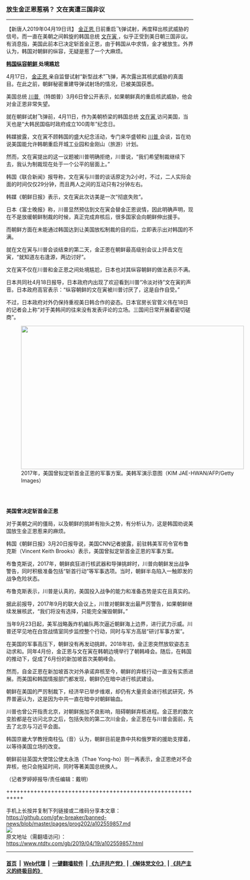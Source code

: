 ### 放生金正恩惹祸？ 文在寅遭三国非议
------------------------

<div class="post_content" itemprop="articleBody">
 <p>
  【新唐人2019年04月19日讯】
  <a href="https://www.ntdtv.com/gb/金正恩.htm">
   金正恩
  </a>
  日前重启飞弹试射，再度释出核武威胁的信号。而一直在美朝之间斡旋的韩国总统
  <a href="https://www.ntdtv.com/gb/文在寅.htm">
   文在寅
  </a>
  ，似乎正受到美日朝三国非议。有消息指，美国此前本已决定斩首金正恩，由于韩国从中求情，金才被放生。外界认为，韩国对朝鲜的纵容，无疑是惹了一个大麻烦。
 </p>
 <p>
  <strong>
   <a href="https://www.ntdtv.com/gb/韩国纵容朝鲜.htm">
    韩国纵容朝鲜
   </a>
   处境尴尬
  </strong>
 </p>
 <p>
  4月17日，
  <a href="https://www.ntdtv.com/gb/金正恩.htm">
   金正恩
  </a>
  亲自监督试射“新型战术”飞弹，再次露出其核武威胁的真面目。在此之前，朝鲜秘密重建导弹试射场的情况，已被美国获悉。
 </p>
 <p>
  美国总统
  <a href="https://www.ntdtv.com/gb/川普.htm">
   川普
  </a>
  （特朗普）3月6日曾公开表示，如果朝鲜真的重启核武威胁，他会对金正恩非常失望。
 </p>
 <p>
  就在朝鲜试射飞弹前，4月11日，作为美朝桥梁的韩国总统
  <a href="https://www.ntdtv.com/gb/文在寅.htm">
   文在寅
  </a>
  访问美国，当天也是“大韩民国临时政府成立100周年”纪念日。
 </p>
 <p>
  韩媒披露，文在寅不顾韩国的盛大纪念活动，专门来华盛顿和
  <a href="https://www.ntdtv.com/gb/川普.htm">
   川普
  </a>
  会谈，旨在劝说美国能允许韩朝重启开城工业园和金刚山（旅游）计划。
 </p>
 <p>
  然而，文在寅提出的这一议题被川普明确拒绝，川普说，“我们希望制裁继续下去，我认为制裁现在处于一个公平的层面上。”
 </p>
 <p>
  韩国《联合新闻》报导称，文在寅与川普的谈话原定为2小时，不过，二人实际会面的时间仅仅29分钟，而且两人之间的互动只有2分钟左右。
 </p>
 <p>
  韩媒《朝鲜日报》表示，文在寅此次访美是一次“彻底失败”。
 </p>
 <p>
  日本《富士晚报》称，川普显然预估到文在寅会替金正恩说情，因此明确声明，现在不是放缓朝鲜制裁的时候，真正完成弃核后，很多国家会向朝鲜伸出援手。
 </p>
 <p>
  而朝鲜方面在未能通过韩国达到让美国放松制裁的目的后，立即表示出对韩国的不满。
 </p>
 <p>
  就在文在寅与川普会谈结束的第二天，金正恩在朝鲜最高级别会议上抨击文在寅，“就知道左右逢源，两边讨好”。
 </p>
 <p>
  文在寅不仅在川普和金正恩之间处境尴尬，日本也对其纵容朝鲜的做法表示不满。
 </p>
 <p>
  日本共同社4月18日报导，日本政府内出现了欢迎看到川普“冷淡对待”文在寅的声音。日本政府高官表示：“纵容朝鲜的文在寅被川普讨厌了，这是自作自受。”
 </p>
 <p>
  不过，日本政府对外仍保持重视美日韩合作的姿态。日本官房长官菅义伟在18日的记者会上称“对于美韩间的往来没有发表评论的立场。三国间日常开展着密切磋商”。
 </p>
 <figure class="wp-caption alignnone" id="attachment_102559885" style="width: 600px">
  <img alt="" class="size-medium wp-image-102559885" height="386" src="https://www.ntdtv.com/assets/uploads/2019/04/gettyimages-73735968-594x594-600x386.jpg" width="600">
   <br/><figcaption class="wp-caption-text">
    2017年，美国曾拟定斩首金正恩的军事方案。美韩军演示意图（KIM JAE-HWAN/AFP/Getty Images）
   </figcaption><br/>
  </img>
 </figure><br/>
 <p>
  <strong>
   美国曾决定斩首金正恩
  </strong>
 </p>
 <p>
  对于美朝之间的僵局，以及朝鲜的挑衅有抬头之势，有分析认为，这是韩国劝说美国放生金正恩惹来的麻烦。
 </p>
 <p>
  韩国《朝鲜日报》3月20日报导说，美国CNN记者披露，前驻韩美军司令官布鲁克斯（Vincent Keith Brooks）表示，美国曾拟定斩首金正恩的军事方案。
 </p>
 <p>
  布鲁克斯说，2017年，朝鲜疯狂进行核武器和导弹挑衅时，川普向朝鲜发出战争警告，同时积极准备包括“斩首行动”等军事选项。当时，朝鲜半岛陷入一触即发的战争危险状态。
 </p>
 <p>
  布鲁克斯表示，川普是认真的，美国投入战争的能力和准备态势是实在且真实的。
 </p>
 <p>
  据此前报导，2017年9月的联大会议上，川普对朝鲜发出最严厉警告，如果朝鲜继续发展核武，“我们将没有选择，只能完全摧毁朝鲜。”
 </p>
 <p>
  当年9月23日起，美军战略轰炸机编队两次逼近朝鲜海上边界，进行武力示威。川普还罕见地在白宫战情室同步监控整个行动，同时与军方高层“研讨军事方案”。
 </p>
 <p>
  在美国的军事高压下，朝鲜没有再发动挑衅。2018年初，金正恩突然放软姿态主动求和。同年4月份，金正恩与文在寅在韩朝边境举行了朝韩峰会。随后，在韩国的推动下，促成了6月份的新加坡首次美朝峰会。
 </p>
 <p>
  然而，自金正恩在新加坡首次对外承诺弃核至今，朝鲜的弃核行动一直没有实质进展。而美国和韩国情报部门都发现，朝鲜仍在暗中进行核武建设。
 </p>
 <p>
  朝鲜在美国的严厉制裁下，经济早已举步维艰，却仍有大量资金进行核武研究，外界普遍认为，这是因为中共一直在暗中对朝鲜输血。
 </p>
 <p>
  川普也曾公开指责北京，对朝鲜施加不良影响，阻碍朝鲜弃核进程。金正恩的数次变脸都是在访问北京之后，包括失败的第二次川金会，金正恩在与川普会面前，先去了北京与习近平会面。
 </p>
 <p>
  韩国京畿大学教授南柱弘（音）认为，朝鲜目前是靠中共和俄罗斯的援助支撑着，以等待美国立场的改变。
 </p>
 <p>
  朝鲜前驻英国大使馆公使太永浩（Thae Yong-ho）则一再表示，金正恩绝对不会弃核，他只会拖延时间，同时等著美国总统换人。
 </p>
 <p>
  （记者罗婷婷报导/责任编辑：戴明）
 </p>
 <div class="single_ad">
 </div>
</div>

+++++++++++++++++++++++++++++++++++++++++++++++++++++++++++<br/><br/>
手机上长按并复制下列链接或二维码分享本文章：<br/>
https://github.com/gfw-breaker/banned-news/blob/master/pages/prog202/a102559857.md <br/>
<a href='https://github.com/gfw-breaker/banned-news/blob/master/pages/prog202/a102559857.md'><img src='https://github.com/gfw-breaker/banned-news/blob/master/pages/prog202/a102559857.md.png'/></a> <br/>
原文地址（需翻墙访问）：https://www.ntdtv.com/gb/2019/04/19/a102559857.html


------------------------
#### [首页](https://github.com/gfw-breaker/banned-news/blob/master/README.md) &nbsp;|&nbsp; [Web代理](https://github.com/labour-camp/helloworld) &nbsp;|&nbsp; [一键翻墙软件](https://github.com/gfw-breaker/nogfw/blob/master/README.md) &nbsp;| [《九评共产党》](https://github.com/gfw-breaker/9ping.md/blob/master/README.md#九评之一评共产党是什么) | [《解体党文化》](https://github.com/gfw-breaker/jtdwh.md/blob/master/README.md) | [《共产主义的终极目的》](https://github.com/gfw-breaker/gczydzjmd.md/blob/master/README.md)


